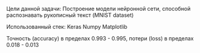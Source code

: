 Цели данной задачи:
  Построение модели нейронной сети, способной распознавать рукописный текст (MNIST dataset)

Использованный стек:
  Keras
  Numpy
  Matplotlib

Точность (accuracy) в пределах 0.993 - 0.995, потери (loss) в пределах 0.018 - 0.013
